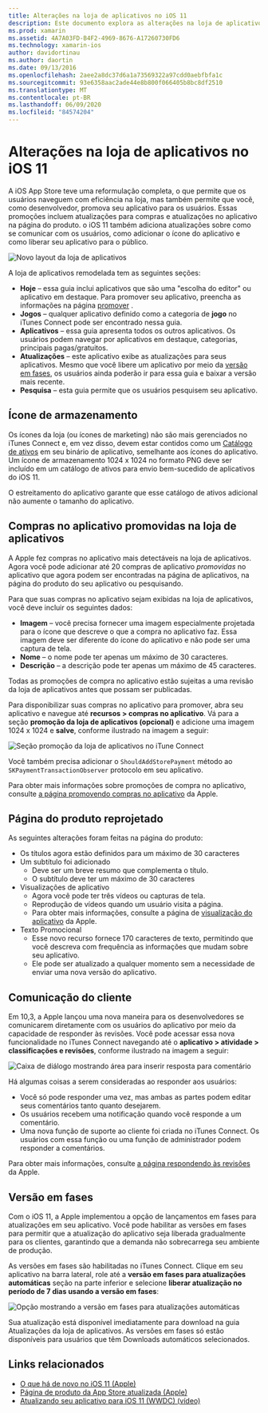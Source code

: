 ```yaml
---
title: Alterações na loja de aplicativos no iOS 11
description: Este documento explora as alterações na loja de aplicativos no iOS 11. Ele aborda o ícone de armazenamento de um aplicativo, promoveu compras no aplicativo, a página do produto reprojetado, a comunicação do cliente e as versões em fases.
ms.prod: xamarin
ms.assetid: 4A7A03FD-B4F2-4969-8676-A17260730FD6
ms.technology: xamarin-ios
author: davidortinau
ms.author: daortin
ms.date: 09/13/2016
ms.openlocfilehash: 2aee2a8dc37d6a1a73569322a97cdd0aebfbfa1c
ms.sourcegitcommit: 93e6358aac2ade44e8b800f066405b8bc8df2510
ms.translationtype: MT
ms.contentlocale: pt-BR
ms.lasthandoff: 06/09/2020
ms.locfileid: "84574204"
---
```

# <a name="app-store-changes-in-ios-11"></a>Alterações na loja de aplicativos no iOS 11

A iOS App Store teve uma reformulação completa, o que permite que os usuários naveguem com eficiência na loja, mas também permite que você, como desenvolvedor, promova seu aplicativo para os usuários. Essas promoções incluem atualizações para compras e atualizações no aplicativo na página do produto. o iOS 11 também adiciona atualizações sobre como se comunicar com os usuários, como adicionar o ícone do aplicativo e como liberar seu aplicativo para o público.

![Novo layout da loja de aplicativos](app-store-changes-images/image3.jpg)

A loja de aplicativos remodelada tem as seguintes seções:

- **Hoje** – essa guia inclui aplicativos que são uma "escolha do editor" ou aplicativo em destaque. Para promover seu aplicativo, preencha as informações na página [promover](https://developer.apple.com//contact/app-store/promote/) .
- **Jogos** – qualquer aplicativo definido como a categoria de **jogo** no iTunes Connect pode ser encontrado nessa guia.
- **Aplicativos** – essa guia apresenta todos os outros aplicativos. Os usuários podem navegar por aplicativos em destaque, categorias, principais pagas/gratuitos.
- **Atualizações** – este aplicativo exibe as atualizações para seus aplicativos. Mesmo que você libere um aplicativo por meio da [versão em fases](#Phased_Release), os usuários ainda poderão ir para essa guia e baixar a versão mais recente.
- **Pesquisa** – esta guia permite que os usuários pesquisem seu aplicativo.

## <a name="store-icon"></a>Ícone de armazenamento

Os ícones da loja (ou ícones de marketing) não são mais gerenciados no iTunes Connect e, em vez disso, devem estar contidos como um [Catálogo de ativos](~/ios/app-fundamentals/images-icons/app-icons.md) em seu binário de aplicativo, semelhante aos ícones do aplicativo. Um ícone de armazenamento 1024 x 1024 no formato PNG deve ser incluído em um catálogo de ativos para envio bem-sucedido de aplicativos do iOS 11.

O estreitamento do aplicativo garante que esse catálogo de ativos adicional não aumente o tamanho do aplicativo.

## <a name="in-app-purchases-promoted-in-the-app-store"></a>Compras no aplicativo promovidas na loja de aplicativos

A Apple fez compras no aplicativo mais detectáveis na loja de aplicativos. Agora você pode adicionar até 20 compras de aplicativo _promovidas_ no aplicativo que agora podem ser encontradas na página de aplicativos, na página do produto do seu aplicativo ou pesquisando.

Para que suas compras no aplicativo sejam exibidas na loja de aplicativos, você deve incluir os seguintes dados:

- **Imagem** – você precisa fornecer uma imagem especialmente projetada para o ícone que descreve o que a compra no aplicativo faz. Essa imagem deve ser diferente do ícone do aplicativo e não pode ser uma captura de tela.
- **Nome** – o nome pode ter apenas um máximo de 30 caracteres.
- **Descrição** – a descrição pode ter apenas um máximo de 45 caracteres.

Todas as promoções de compra no aplicativo estão sujeitas a uma revisão da loja de aplicativos antes que possam ser publicadas.

Para disponibilizar suas compras no aplicativo para promover, abra seu aplicativo e navegue até **recursos > compras no aplicativo**. Vá para a seção **promoção da loja de aplicativos (opcional)** e adicione uma imagem 1024 x 1024 e **salve**, conforme ilustrado na imagem a seguir:

![Seção promoção da loja de aplicativos no iTune Connect](app-store-changes-images/image4.png)

Você também precisa adicionar o `ShouldAddStorePayment` método ao `SKPaymentTransactionObserver` protocolo em seu aplicativo.

Para obter mais informações sobre promoções de compra no aplicativo, consulte [a página promovendo compras no aplicativo](https://developer.apple.com/app-store/promoting-in-app-purchases/) da Apple.

## <a name="redesigned-product-page"></a>Página do produto reprojetado

As seguintes alterações foram feitas na página do produto:

- Os títulos agora estão definidos para um máximo de 30 caracteres
- Um subtítulo foi adicionado
  - Deve ser um breve resumo que complementa o título.
  - O subtítulo deve ter um máximo de 30 caracteres
- Visualizações de aplicativo
  - Agora você pode ter três vídeos ou capturas de tela.
  - Reprodução de vídeos quando um usuário visita a página.
  - Para obter mais informações, consulte a página de [visualização do aplicativo](https://developer.apple.com/app-store/app-previews/) da Apple.
- Texto Promocional
  - Esse novo recurso fornece 170 caracteres de texto, permitindo que você descreva com frequência as informações que mudam sobre seu aplicativo.
  - Ele pode ser atualizado a qualquer momento sem a necessidade de enviar uma nova versão do aplicativo.

## <a name="customer-communication"></a>Comunicação do cliente

Em 10,3, a Apple lançou uma nova maneira para os desenvolvedores se comunicarem diretamente com os usuários do aplicativo por meio da capacidade de responder às revisões. Você pode acessar essa nova funcionalidade no iTunes Connect navegando até o **aplicativo > atividade > classificações e revisões**, conforme ilustrado na imagem a seguir:

![Caixa de diálogo mostrando área para inserir resposta para comentário](app-store-changes-images/image5.png)

Há algumas coisas a serem consideradas ao responder aos usuários:

- Você só pode responder uma vez, mas ambas as partes podem editar seus comentários tanto quanto desejarem.
- Os usuários recebem uma notificação quando você responde a um comentário.
- Uma nova função de suporte ao cliente foi criada no iTunes Connect. Os usuários com essa função ou uma função de administrador podem responder a comentários.

Para obter mais informações, consulte [a página respondendo às revisões](https://developer.apple.com/app-store/responding-to-reviews/) da Apple.

<a name="Phased_Release"></a>

## <a name="phased-release"></a>Versão em fases

Com o iOS 11, a Apple implementou a opção de lançamentos em fases para atualizações em seu aplicativo. Você pode habilitar as versões em fases para permitir que a atualização do aplicativo seja liberada gradualmente para os clientes, garantindo que a demanda não sobrecarrega seu ambiente de produção.

As versões em fases são habilitadas no iTunes Connect. Clique em seu aplicativo na barra lateral, role até a **versão em fases para atualizações automáticas** seção na parte inferior e selecione **liberar atualização no período de 7 dias usando a versão em fases**:

![Opção mostrando a versão em fases para atualizações automáticas](app-store-changes-images/image6.png)

Sua atualização está disponível imediatamente para download na guia Atualizações da loja de aplicativos. As versões em fases só estão disponíveis para usuários que têm Downloads automáticos selecionados.

## <a name="related-links"></a>Links relacionados

- [O que há de novo no iOS 11 (Apple)](https://developer.apple.com/ios/)
- [Página de produto da App Store atualizada (Apple)](https://developer.apple.com/app-store/product-page/)
- [Atualizando seu aplicativo para iOS 11 (WWDC) (vídeo)](https://developer.apple.com/videos/play/wwdc2017/204/)
